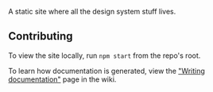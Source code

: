 A static site where all the design system stuff lives.

## Contributing

To view the site locally, run `npm start` from the repo's root.

To learn how documentation is generated, view the ["Writing documentation"](https://github.com/CMSgov/design-system/wiki/writing-documentation) page in the wiki.